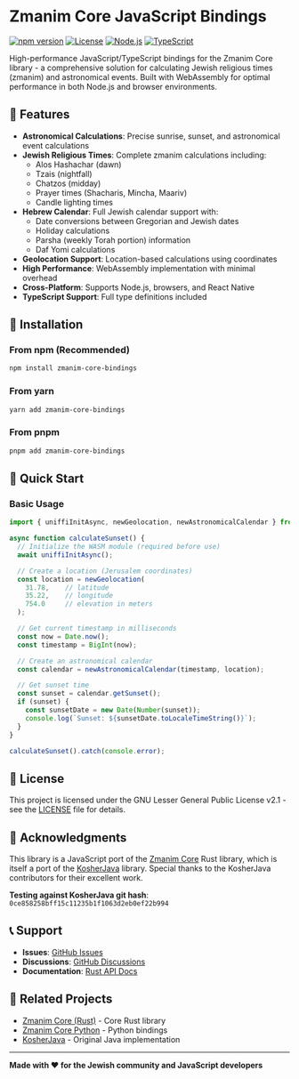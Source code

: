 # Zmanim Core JavaScript Bindings

[![npm version](https://img.shields.io/npm/v/zmanim-core-bindings)](https://www.npmjs.com/package/zmanim-core-bindings)
[![License](https://img.shields.io/badge/license-LGPL2.1-blue.svg)](LICENSE)
[![Node.js](https://img.shields.io/badge/node.js-18+-green.svg)](https://nodejs.org/)
[![TypeScript](https://img.shields.io/badge/typescript-5.8+-blue.svg)](https://www.typescriptlang.org/)

High-performance JavaScript/TypeScript bindings for the Zmanim Core library - a comprehensive solution for calculating Jewish religious times (zmanim) and astronomical events. Built with WebAssembly for optimal performance in both Node.js and browser environments.

## 🌟 Features

- **Astronomical Calculations**: Precise sunrise, sunset, and astronomical event calculations
- **Jewish Religious Times**: Complete zmanim calculations including:
  - Alos Hashachar (dawn)
  - Tzais (nightfall)
  - Chatzos (midday)
  - Prayer times (Shacharis, Mincha, Maariv)
  - Candle lighting times
- **Hebrew Calendar**: Full Jewish calendar support with:
  - Date conversions between Gregorian and Jewish dates
  - Holiday calculations
  - Parsha (weekly Torah portion) information
  - Daf Yomi calculations
- **Geolocation Support**: Location-based calculations using coordinates
- **High Performance**: WebAssembly implementation with minimal overhead
- **Cross-Platform**: Supports Node.js, browsers, and React Native
- **TypeScript Support**: Full type definitions included

## 🚀 Installation

### From npm (Recommended)

```bash
npm install zmanim-core-bindings
```

### From yarn

```bash
yarn add zmanim-core-bindings
```

### From pnpm

```bash
pnpm add zmanim-core-bindings
```

## 📖 Quick Start

### Basic Usage

```javascript
import { uniffiInitAsync, newGeolocation, newAstronomicalCalendar } from 'zmanim-core-bindings';

async function calculateSunset() {
  // Initialize the WASM module (required before use)
  await uniffiInitAsync();

  // Create a location (Jerusalem coordinates)
  const location = newGeolocation(
    31.78,    // latitude
    35.22,    // longitude
    754.0     // elevation in meters
  );

  // Get current timestamp in milliseconds
  const now = Date.now();
  const timestamp = BigInt(now);

  // Create an astronomical calendar
  const calendar = newAstronomicalCalendar(timestamp, location);

  // Get sunset time
  const sunset = calendar.getSunset();
  if (sunset) {
    const sunsetDate = new Date(Number(sunset));
    console.log(`Sunset: ${sunsetDate.toLocaleTimeString()}`);
  }
}

calculateSunset().catch(console.error);
```

## 📄 License

This project is licensed under the GNU Lesser General Public License v2.1 - see the [LICENSE](../LICENSE) file for details.

## 🙏 Acknowledgments

This library is a JavaScript port of the [Zmanim Core](https://github.com/dickermoshe/zmanim-core) Rust library, which is itself a port of the [KosherJava](https://github.com/KosherJava/KosherJava) library. Special thanks to the KosherJava contributors for their excellent work.

**Testing against KosherJava git hash**: `0ce858258bff15c11235b1f1063d2eb0ef22b994`

## 📞 Support

- **Issues**: [GitHub Issues](https://github.com/dickermoshe/zmanim-core/issues)
- **Discussions**: [GitHub Discussions](https://github.com/dickermoshe/zmanim-core/discussions)
- **Documentation**: [Rust API Docs](https://docs.rs/zmanim-core)

## 🔗 Related Projects

- [Zmanim Core (Rust)](https://github.com/dickermoshe/zmanim-core) - Core Rust library
- [Zmanim Core Python](https://github.com/dickermoshe/zmanim-core) - Python bindings
- [KosherJava](https://github.com/KosherJava/KosherJava) - Original Java implementation

---

**Made with ❤️ for the Jewish community and JavaScript developers**
